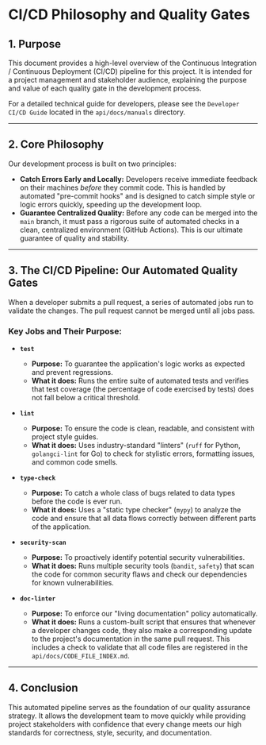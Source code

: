 <!-- ID: DOC-003 -->
# CI/CD Philosophy and Quality Gates

## 1. Purpose
This document provides a high-level overview of the Continuous Integration / Continuous Deployment (CI/CD) pipeline for this project. It is intended for a project management and stakeholder audience, explaining the purpose and value of each quality gate in the development process.

For a detailed technical guide for developers, please see the `Developer CI/CD Guide` located in the `api/docs/manuals` directory.

---

## 2. Core Philosophy

Our development process is built on two principles:

-   **Catch Errors Early and Locally:** Developers receive immediate feedback on their machines *before* they commit code. This is handled by automated "pre-commit hooks" and is designed to catch simple style or logic errors quickly, speeding up the development loop.
-   **Guarantee Centralized Quality:** Before any code can be merged into the `main` branch, it must pass a rigorous suite of automated checks in a clean, centralized environment (GitHub Actions). This is our ultimate guarantee of quality and stability.

---

## 3. The CI/CD Pipeline: Our Automated Quality Gates

When a developer submits a pull request, a series of automated jobs run to validate the changes. The pull request cannot be merged until all jobs pass.

### Key Jobs and Their Purpose:

-   **`test`**
    -   **Purpose:** To guarantee the application's logic works as expected and prevent regressions.
    -   **What it does:** Runs the entire suite of automated tests and verifies that test coverage (the percentage of code exercised by tests) does not fall below a critical threshold.

-   **`lint`**
    -   **Purpose:** To ensure the code is clean, readable, and consistent with project style guides.
    -   **What it does:** Uses industry-standard "linters" (`ruff` for Python, `golangci-lint` for Go) to check for stylistic errors, formatting issues, and common code smells.

-   **`type-check`**
    -   **Purpose:** To catch a whole class of bugs related to data types before the code is ever run.
    -   **What it does:** Uses a "static type checker" (`mypy`) to analyze the code and ensure that all data flows correctly between different parts of the application.

-   **`security-scan`**
    -   **Purpose:** To proactively identify potential security vulnerabilities.
    -   **What it does:** Runs multiple security tools (`bandit`, `safety`) that scan the code for common security flaws and check our dependencies for known vulnerabilities.

-   **`doc-linter`**
    -   **Purpose:** To enforce our "living documentation" policy automatically.
    -   **What it does:** Runs a custom-built script that ensures that whenever a developer changes code, they also make a corresponding update to the project's documentation in the same pull request. This includes a check to validate that all code files are registered in the `api/docs/CODE_FILE_INDEX.md`.

---

## 4. Conclusion

This automated pipeline serves as the foundation of our quality assurance strategy. It allows the development team to move quickly while providing project stakeholders with confidence that every change meets our high standards for correctness, style, security, and documentation.
